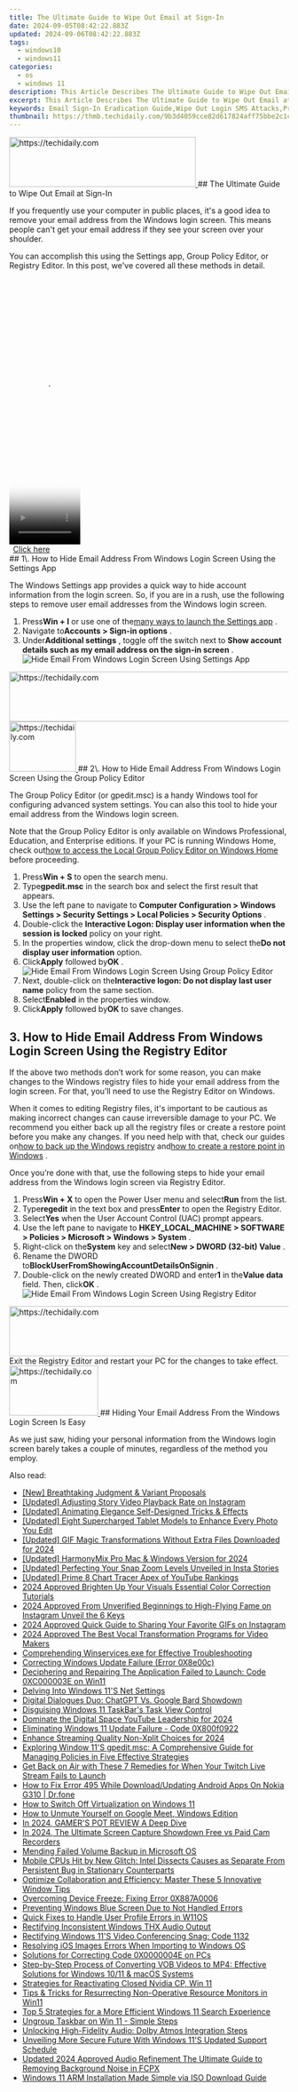 ```yaml
---
title: The Ultimate Guide to Wipe Out Email at Sign-In
date: 2024-09-05T08:42:22.883Z
updated: 2024-09-06T08:42:22.883Z
tags:
  - windows10
  - windows11
categories:
  - os
  - windows 11
description: This Article Describes The Ultimate Guide to Wipe Out Email at Sign-In
excerpt: This Article Describes The Ultimate Guide to Wipe Out Email at Sign-In
keywords: Email Sign-In Eradication Guide,Wipe Out Login SMS Attacks,Preventing Phishing on Logins,Email Authentication Systems,Secure User Identification,Anti-Phish Login Protection,Optimal Email Verification Methods
thumbnail: https://thmb.techidaily.com/9b3d4059cce82d617824aff75bbe2c1cfb1dda056b7a7373daee332b511aa58b.jpg
---
```


<!-- affiliate ads begin -->
<a href="https://aligracehair.sjv.io/c/5597632/2115918/19272" target="_top" id="2115918">
  <img src="//a.impactradius-go.com/display-ad/19272-2115918" border="0" alt="https://techidaily.com" width="336" height="90"/>
</a>
<img height="0" width="0" src="https://aligracehair.sjv.io/i/5597632/2115918/19272" style="position:absolute;visibility:hidden;" border="0" />
<!-- affiliate ads end -->
## The Ultimate Guide to Wipe Out Email at Sign-In

 If you frequently use your computer in public places, it's a good idea to remove your email address from the Windows login screen. This means people can't get your email address if they see your screen over your shoulder.

 You can accomplish this using the Settings app, Group Policy Editor, or Registry Editor. In this post, we've covered all these methods in detail.

<!-- affiliate ads begin -->
<span id="1975636">
					<video width="128" height="480" style="cursor:pointer"
           poster="//a.impactradius-go.com/display-clicktoplayimage/1975636.png"
           onclick="if(!this.playClicked){this.play();this.setAttribute('controls',true);this.playClicked=true;}">
	   <source src="//a.impactradius-go.com/display-ad/22993-1975636">
	   <img src="//a.impactradius-go.com/display-clicktoplayimage/1975636.png" style="border: none; height: 100%; width: 100%; object-fit: contain">
	</video>
	<div style="width:80px;text-align:center"><a href="javascript:window.open(decodeURIComponent('https%3A%2F%2Fhomestyler.sjv.io%2Fc%2F5597632%2F1975636%2F22993'), '_blank');void(0);">Click here</a></div>
</span>
<img height="0" width="0" src="https://imp.pxf.io/i/5597632/1975636/22993" style="position:absolute;visibility:hidden;" border="0" />
<!-- affiliate ads end -->
## 1\. How to Hide Email Address From Windows Login Screen Using the Settings App

 The Windows Settings app provides a quick way to hide account information from the login screen. So, if you are in a rush, use the following steps to remove user email addresses from the Windows login screen.

1. Press**Win + I** or use one of the[many ways to launch the Settings app](https://www.makeuseof.com/windows-ways-to-open-system-settings/) .
2. Navigate to**Accounts > Sign-in options** .
3. Under**Additional settings** , toggle off the switch next to **Show account details such as my email address on the sign-in screen** .  
![Hide Email From Windows Login Screen Using Settings App](https://static1.makeuseofimages.com/wordpress/wp-content/uploads/2023/03/hide-email-from-windows-login-screen-using-settings-app.jpg)

<!-- affiliate ads begin -->
<a href="https://appsumo.8odi.net/c/5597632/2123748/7443" target="_top" id="2123748">
  <img src="//a.impactradius-go.com/display-ad/7443-2123748" border="0" alt="https://techidaily.com" width="600" height="90"/>
</a>
<img height="0" width="0" src="https://appsumo.8odi.net/i/5597632/2123748/7443" style="position:absolute;visibility:hidden;" border="0" />
<!-- affiliate ads end -->
<!-- affiliate ads begin -->
<a href="https://aligracehair.sjv.io/c/5597632/2115926/19272" target="_top" id="2115926">
  <img src="//a.impactradius-go.com/display-ad/19272-2115926" border="0" alt="https://techidaily.com" width="120" height="90"/>
</a>
<img height="0" width="0" src="https://aligracehair.sjv.io/i/5597632/2115926/19272" style="position:absolute;visibility:hidden;" border="0" />
<!-- affiliate ads end -->
## 2\. How to Hide Email Address From Windows Login Screen Using the Group Policy Editor

 The Group Policy Editor (or gpedit.msc) is a handy Windows tool for configuring advanced system settings. You can also this tool to hide your email address from the Windows login screen.

 Note that the Group Policy Editor is only available on Windows Professional, Education, and Enterprise editions. If your PC is running Windows Home, check out[how to access the Local Group Policy Editor on Windows Home](https://www.makeuseof.com/tag/access-group-policy-editor-even-windows-home-settings-try/) before proceeding.

1. Press**Win + S** to open the search menu.
2. Type**gpedit.msc** in the search box and select the first result that appears.
3. Use the left pane to navigate to **Computer Configuration > Windows Settings > Security Settings > Local Policies > Security Options** .
4. Double-click the **Interactive Logon: Display user information when the session is locked** policy on your right.
5. In the properties window, click the drop-down menu to select the**Do not display user information** option.
6. Click**Apply** followed by**OK** .  
![Hide Email From Windows Login Screen Using Group Policy Editor](https://static1.makeuseofimages.com/wordpress/wp-content/uploads/2023/03/hide-email-from-windows-login-screen-using-group-policy-editor.jpg)
7. Next, double-click on the**Interactive logon: Do not display last user name** policy from the same section.
8. Select**Enabled** in the properties window.
9. Click**Apply** followed by**OK** to save changes.

## 3\. How to Hide Email Address From Windows Login Screen Using the Registry Editor

 If the above two methods don’t work for some reason, you can make changes to the Windows registry files to hide your email address from the login screen. For that, you’ll need to use the Registry Editor on Windows.

 When it comes to editing Registry files, it's important to be cautious as making incorrect changes can cause irreversible damage to your PC. We recommend you either back up all the registry files or create a restore point before you make any changes. If you need help with that, check our guides on[how to back up the Windows registry](https://www.makeuseof.com/tag/backup-restore-windows-registry/) and[how to create a restore point in Windows](https://www.makeuseof.com/windows-11-create-restore-point/) .

 Once you’re done with that, use the following steps to hide your email address from the Windows login screen via Registry Editor.

1. Press**Win + X** to open the Power User menu and select**Run** from the list.
2. Type**regedit** in the text box and press**Enter** to open the Registry Editor.
3. Select**Yes** when the User Account Control (UAC) prompt appears.
4. Use the left pane to navigate to **HKEY\_LOCAL\_MACHINE > SOFTWARE > Policies > Microsoft > Windows > System** .
5. Right-click on the**System** key and select**New > DWORD (32-bit) Value** .
6. Rename the DWORD to**BlockUserFromShowingAccountDetailsOnSignin** .
7. Double-click on the newly created DWORD and enter**1** in the**Value data** field. Then, click**OK** .  
![Hide Email From Windows Login Screen Using Registry Editor](https://static1.makeuseofimages.com/wordpress/wp-content/uploads/2023/03/hide-email-from-windows-login-screen-using-registry-editor.jpg)

<!-- affiliate ads begin -->
<a href="https://appsumo.8odi.net/c/5597632/2137411/7443" target="_top" id="2137411">
  <img src="//a.impactradius-go.com/display-ad/7443-2137411" border="0" alt="https://techidaily.com" width="600" height="90"/>
</a>
<img height="0" width="0" src="https://appsumo.8odi.net/i/5597632/2137411/7443" style="position:absolute;visibility:hidden;" border="0" />
<!-- affiliate ads end -->
 Exit the Registry Editor and restart your PC for the changes to take effect.

<!-- affiliate ads begin -->
<a href="https://aligracehair.sjv.io/c/5597632/2135352/19272" target="_top" id="2135352">
  <img src="//a.impactradius-go.com/display-ad/19272-2135352" border="0" alt="https://techidaily.com" width="160" height="90"/>
</a>
<img height="0" width="0" src="https://aligracehair.sjv.io/i/5597632/2135352/19272" style="position:absolute;visibility:hidden;" border="0" />
<!-- affiliate ads end -->
## Hiding Your Email Address From the Windows Login Screen Is Easy

 As we just saw, hiding your personal information from the Windows login screen barely takes a couple of minutes, regardless of the method you employ.


<ins class="adsbygoogle"
     style="display:block"
     data-ad-format="autorelaxed"
     data-ad-client="ca-pub-7571918770474297"
     data-ad-slot="1223367746"></ins>



<ins class="adsbygoogle"
     style="display:block"
     data-ad-client="ca-pub-7571918770474297"
     data-ad-slot="8358498916"
     data-ad-format="auto"
     data-full-width-responsive="true"></ins>

<span class="atpl-alsoreadstyle">Also read:</span>
<div><ul>
<li><a href="https://extra-tips.techidaily.com/new-breathtaking-judgment-and-variant-proposals/"><u>[New] Breathtaking Judgment & Variant Proposals</u></a></li>
<li><a href="https://extra-hints.techidaily.com/updated-adjusting-story-video-playback-rate-on-instagram/"><u>[Updated] Adjusting Story Video Playback Rate on Instagram</u></a></li>
<li><a href="https://youtube-zero.techidaily.com/ed-animating-elegance-self-designed-tricks-and-effects/"><u>[Updated] Animating Elegance  Self-Designed Tricks & Effects</u></a></li>
<li><a href="https://vp-tips.techidaily.com/updated-eight-supercharged-tablet-models-to-enhance-every-photo-you-edit/"><u>[Updated] Eight Supercharged Tablet Models to Enhance Every Photo You Edit</u></a></li>
<li><a href="https://fox-links.techidaily.com/updated-gif-magic-transformations-without-extra-files-downloaded-for-2024/"><u>[Updated] GIF Magic  Transformations Without Extra Files Downloaded for 2024</u></a></li>
<li><a href="https://fox-links.techidaily.com/updated-harmonymix-pro-mac-and-windows-version-for-2024/"><u>[Updated] HarmonyMix Pro Mac & Windows Version for 2024</u></a></li>
<li><a href="https://instagram-videos.techidaily.com/updated-perfecting-your-snap-zoom-levels-unveiled-in-insta-stories/"><u>[Updated] Perfecting Your Snap  Zoom Levels Unveiled in Insta Stories</u></a></li>
<li><a href="https://facebook-video-share.techidaily.com/updated-prime-8-chart-tracer-apex-of-youtube-rankings/"><u>[Updated] Prime 8 Chart Tracer  Apex of YouTube Rankings</u></a></li>
<li><a href="https://extra-information.techidaily.com/2024-approved-brighten-up-your-visuals-essential-color-correction-tutorials/"><u>2024 Approved  Brighten Up Your Visuals  Essential Color Correction Tutorials</u></a></li>
<li><a href="https://instagram-videos.techidaily.com/2024-approved-from-unverified-beginnings-to-high-flying-fame-on-instagram-unveil-the-6-keys/"><u>2024 Approved  From Unverified Beginnings to High-Flying Fame on Instagram  Unveil the 6 Keys</u></a></li>
<li><a href="https://instagram-clips.techidaily.com/2024-approved-quick-guide-to-sharing-your-favorite-gifs-on-instagram/"><u>2024 Approved  Quick Guide to Sharing Your Favorite GIFs on Instagram</u></a></li>
<li><a href="https://youtube-stream.techidaily.com/2024-approved-the-best-vocal-transformation-programs-for-video-makers/"><u>2024 Approved  The Best Vocal Transformation Programs for Video Makers</u></a></li>
<li><a href="https://win11.techidaily.com/comprehending-winservicesexe-for-effective-troubleshooting/"><u>Comprehending Winservices.exe for Effective Troubleshooting</u></a></li>
<li><a href="https://win11.techidaily.com/correcting-windows-update-failure-error-0x8e00c/"><u>Correcting Windows Update Failure (Error 0X8e00c)</u></a></li>
<li><a href="https://win11.techidaily.com/deciphering-and-repairing-the-application-failed-to-launch-code-0xc000003e-on-win11/"><u>Deciphering and Repairing The Application Failed to Launch: Code 0XC000003E on Win11</u></a></li>
<li><a href="https://win11.techidaily.com/delving-into-windows-11s-net-settings/"><u>Delving Into Windows 11'S Net Settings</u></a></li>
<li><a href="https://tech-haven.techidaily.com/digital-dialogues-duo-chatgpt-vs-google-bard-showdown/"><u>Digital Dialogues Duo: ChatGPT Vs. Google Bard Showdown</u></a></li>
<li><a href="https://win11.techidaily.com/disguising-windows-11-taskbars-task-view-control/"><u>Disguising Windows 11 TaskBar's Task View Control</u></a></li>
<li><a href="https://youtube-videos.techidaily.com/dominate-the-digital-space-youtube-leadership-for-2024/"><u>Dominate the Digital Space  YouTube Leadership for 2024</u></a></li>
<li><a href="https://win11.techidaily.com/eliminating-windows-11-update-failure-code-0x800f0922/"><u>Eliminating Windows 11 Update Failure - Code 0X800f0922</u></a></li>
<li><a href="https://fox-helps.techidaily.com/enhance-streaming-quality-non-xplit-choices-for-2024/"><u>Enhance Streaming Quality  Non-Xplit Choices for 2024</u></a></li>
<li><a href="https://tech-revival.techidaily.com/exploring-window-11s-gpeditmsc-a-comprehensive-guide-for-managing-policies-in-five-effective-strategies/"><u>Exploring Window 11'S gpedit.msc: A Comprehensive Guide for Managing Policies in Five Effective Strategies</u></a></li>
<li><a href="https://program-issues.techidaily.com/get-back-on-air-with-these-7-remedies-for-when-your-twitch-live-stream-fails-to-launch/"><u>Get Back on Air with These 7 Remedies for When Your Twitch Live Stream Fails to Launch</u></a></li>
<li><a href="https://change-location.techidaily.com/how-to-fix-error-495-while-downloadupdating-android-apps-on-nokia-g310-drfone-by-drfone-fix-android-problems-fix-android-problems/"><u>How to Fix Error 495 While Download/Updating Android Apps On Nokia G310 | Dr.fone</u></a></li>
<li><a href="https://win11.techidaily.com/how-to-switch-off-virtualization-on-windows-11/"><u>How to Switch Off Virtualization on Windows 11</u></a></li>
<li><a href="https://win11.techidaily.com/how-to-unmute-yourself-on-google-meet-windows-edition/"><u>How to Unmute Yourself on Google Meet, Windows Edition</u></a></li>
<li><a href="https://some-techniques.techidaily.com/in-2024-gamers-pot-review-a-deep-dive/"><u>In 2024, GAMER'S POT REVIEW  A Deep Dive</u></a></li>
<li><a href="https://screen-capture.techidaily.com/in-2024-the-ultimate-screen-capture-showdown-free-vs-paid-cam-recorders/"><u>In 2024, The Ultimate Screen Capture Showdown  Free vs Paid Cam Recorders</u></a></li>
<li><a href="https://win11.techidaily.com/mending-failed-volume-backup-in-microsoft-os/"><u>Mending Failed Volume Backup in Microsoft OS</u></a></li>
<li><a href="https://hardware-tips.techidaily.com/mobile-cpus-hit-by-new-glitch-intel-dissects-causes-as-separate-from-persistent-bug-in-stationary-counterparts/"><u>Mobile CPUs Hit by New Glitch: Intel Dissects Causes as Separate From Persistent Bug in Stationary Counterparts</u></a></li>
<li><a href="https://win11.techidaily.com/optimize-collaboration-and-efficiency-master-these-5-innovative-window-tips/"><u>Optimize Collaboration and Efficiency: Master These 5 Innovative Window Tips</u></a></li>
<li><a href="https://win11.techidaily.com/overcoming-device-freeze-fixing-error-0x887a0006/"><u>Overcoming Device Freeze: Fixing Error 0X887A0006</u></a></li>
<li><a href="https://win11.techidaily.com/preventing-windows-blue-screen-due-to-not-handled-errors/"><u>Preventing Windows Blue Screen Due to Not Handled Errors</u></a></li>
<li><a href="https://win11.techidaily.com/quick-fixes-to-handle-user-profile-errors-in-w11os/"><u>Quick Fixes to Handle User Profile Errors in W11OS</u></a></li>
<li><a href="https://win11.techidaily.com/rectifying-inconsistent-windows-thx-audio-output/"><u>Rectifying Inconsistent Windows THX Audio Output</u></a></li>
<li><a href="https://win11.techidaily.com/rectifying-windows-11s-video-conferencing-snag-code-1132/"><u>Rectifying Windows 11'S Video Conferencing Snag: Code 1132</u></a></li>
<li><a href="https://win11.techidaily.com/resolving-ios-images-errors-when-importing-to-windows-os/"><u>Resolving iOS Images Errors When Importing to Windows OS</u></a></li>
<li><a href="https://win11.techidaily.com/solutions-for-correcting-code-0x0000004e-on-pcs/"><u>Solutions for Correcting Code 0X0000004E on PCs</u></a></li>
<li><a href="https://vp-tips.techidaily.com/step-by-step-process-of-converting-vob-videos-to-mp4-effective-solutions-for-windows-1011-and-macos-systems/"><u>Step-by-Step Process of Converting VOB Videos to MP4: Effective Solutions for Windows 10/11 & macOS Systems</u></a></li>
<li><a href="https://win11.techidaily.com/strategies-for-reactivating-closed-nvidia-cp-win-11/"><u>Strategies for Reactivating Closed Nvidia CP, Win 11</u></a></li>
<li><a href="https://win11.techidaily.com/tips-and-tricks-for-resurrecting-non-operative-resource-monitors-in-win11/"><u>Tips & Tricks for Resurrecting Non-Operative Resource Monitors in Win11</u></a></li>
<li><a href="https://win11.techidaily.com/top-5-strategies-for-a-more-efficient-windows-11-search-experience/"><u>Top 5 Strategies for a More Efficient Windows 11 Search Experience</u></a></li>
<li><a href="https://win11.techidaily.com/ungroup-taskbar-on-win-11-simple-steps/"><u>Ungroup Taskbar on Win 11 - Simple Steps</u></a></li>
<li><a href="https://win11.techidaily.com/unlocking-high-fidelity-audio-dolby-atmos-integration-steps/"><u>Unlocking High-Fidelity Audio: Dolby Atmos Integration Steps</u></a></li>
<li><a href="https://win11.techidaily.com/unveiling-more-secure-future-with-windows-11s-updated-support-schedule/"><u>Unveiling More Secure Future With Windows 11'S Updated Support Schedule</u></a></li>
<li><a href="https://video-creation-software.techidaily.com/updated-2024-approved-audio-refinement-the-ultimate-guide-to-removing-background-noise-in-fcpx/"><u>Updated 2024 Approved Audio Refinement The Ultimate Guide to Removing Background Noise in FCPX</u></a></li>
<li><a href="https://win11.techidaily.com/windows-11-arm-installation-made-simple-via-iso-download-guide/"><u>Windows 11 ARM Installation Made Simple via ISO Download Guide</u></a></li>
</ul></div>
